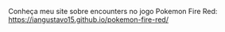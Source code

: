 Conheça meu site sobre encounters no jogo Pokemon Fire Red:
<a href="https://iangustavo15.github.io/pokemon-fire-red/" target="_blank">https://iangustavo15.github.io/pokemon-fire-red/</a>
